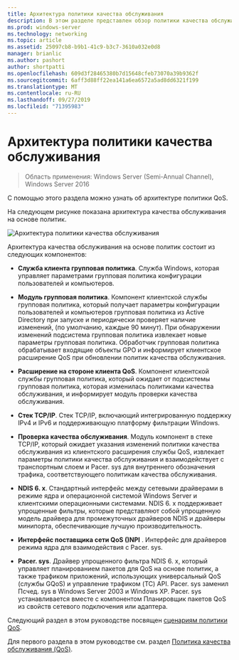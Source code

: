 ```yaml
---
title: Архитектура политики качества обслуживания
description: В этом разделе представлен обзор политики качества обслуживания (QoS), которая позволяет использовать групповая политика для определения приоритета пропускной способности сетевого трафика для конкретных приложений и служб в Windows Server 2016.
ms.prod: windows-server
ms.technology: networking
ms.topic: article
ms.assetid: 25097cb8-b9b1-41c9-b3c7-3610a032e0d8
manager: brianlic
ms.author: pashort
author: shortpatti
ms.openlocfilehash: 609d3f28465380b7d15648cfeb73070a39b9362f
ms.sourcegitcommit: 6aff3d88ff22ea141a6ea6572a5ad8dd6321f199
ms.translationtype: MT
ms.contentlocale: ru-RU
ms.lasthandoff: 09/27/2019
ms.locfileid: "71395983"
---
```

# <a name="qos-policy-architecture"></a>Архитектура политики качества обслуживания

>Область применения: Windows Server (Semi-Annual Channel), Windows Server 2016

С помощью этого раздела можно узнать об архитектуре политики QoS.

На следующем рисунке показана архитектура качества обслуживания на основе политик.

![Архитектура политики качества обслуживания](../../media/QoS/QoS-Policy-Architecture.jpg)

Архитектура качества обслуживания на основе политик состоит из следующих компонентов:

- **Служба клиента групповая политика**. Служба Windows, которая управляет параметрами групповая политика конфигурации пользователей и компьютеров.

- **Модуль групповая политика**. Компонент клиентской службы групповая политика, который получает параметры конфигурации пользователей и компьютеров групповая политика из Active Directory при запуске и периодически проверяет наличие изменений, \(по умолчанию, каждые 90 минут\). При обнаружении изменений подсистема групповая политика извлекает новые параметры групповая политика. Обработчик групповая политика обрабатывает входящие объекты GPO и информирует клиентское расширение QoS при обновлении политик качества обслуживания.

- **Расширение на стороне клиента QoS**. Компонент клиентской службы групповая политика, который ожидает от подсистемы групповая политика, которая изменилась политиками качества обслуживания, и информирует модуль проверки качества обслуживания.

- **Стек TCP/IP**. Стек TCP/IP, включающий интегрированную поддержку IPv4 и IPv6 и поддерживающую платформу фильтрации Windows. 

- **Проверка качества обслуживания**. Модуль компонент в стеке TCP/IP, который ожидает указания изменений политики качества обслуживания из клиентского расширения службы QoS, извлекает параметры политики качества обслуживания и взаимодействует с транспортным слоем и Pacer. sys для внутреннего обозначения трафика, соответствующего политикам качества обслуживания.

- **NDIS 6. x**. Стандартный интерфейс между сетевыми драйверами в режиме ядра и операционной системой Windows Server и клиентскими операционными системами. NDIS 6. x поддерживает упрощенные фильтры, которые представляют собой упрощенную модель драйвера для промежуточных драйверов NDIS и драйверы минипорта, обеспечивающие лучшую производительность.

- **Интерфейс поставщика сети QoS \(\)NPI** . Интерфейс для драйверов режима ядра для взаимодействия с Pacer. sys.

- **Pacer. sys**. Драйвер упрощенного фильтра NDIS 6. x, который управляет планированием пакетов для QoS на основе политик, а также трафиком приложений, использующих универсальный QoS \(службы GQoS\) и управление трафиком \(TC\) API. Pacer. sys заменил Псчед. sys в Windows Server 2003 и Windows XP. Pacer. sys устанавливается вместе с компонентом Планировщик пакетов QoS из свойств сетевого подключения или адаптера.

Следующий раздел в этом руководстве посвящен [сценариям политики QoS](qos-policy-scenarios.md).

Для первого раздела в этом руководстве см. раздел [Политика качества обслуживания (QoS)](qos-policy-top.md).

